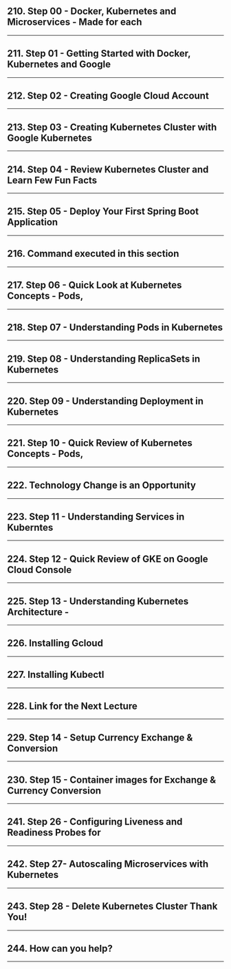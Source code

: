## 210. Step 00 - Docker, Kubernetes and Microservices - Made for each

***

## 211. Step 01 - Getting Started with Docker, Kubernetes and Google

***

## 212. Step 02 - Creating Google Cloud Account

***

## 213. Step 03 - Creating Kubernetes Cluster with Google Kubernetes

***

## 214. Step 04 - Review Kubernetes Cluster and Learn Few Fun Facts

***

## 215. Step 05 - Deploy Your First Spring Boot Application

***

## 216. Command executed in this section

***

## 217. Step 06 - Quick Look at Kubernetes Concepts - Pods,

***

## 218. Step 07 - Understanding Pods in Kubernetes

***

## 219. Step 08 - Understanding ReplicaSets in Kubernetes

***

## 220. Step 09 - Understanding Deployment in Kubernetes

***

## 221. Step 10 - Quick Review of Kubernetes Concepts - Pods, 

***

## 222. Technology Change is an Opportunity

***

## 223. Step 11 - Understanding Services in Kuberntes

***

## 224. Step 12 - Quick Review of GKE on Google Cloud Console

***

## 225. Step 13 - Understanding Kubernetes Architecture - 

***

## 226. Installing Gcloud

***

## 227. Installing Kubectl

***

## 228. Link for the Next Lecture

***

## 229. Step 14 - Setup Currency Exchange & Conversion

***

## 230. Step 15 - Container images for Exchange & Currency Conversion

***

## 241. Step 26 - Configuring Liveness and Readiness Probes for

***

## 242. Step 27- Autoscaling Microservices with Kubernetes

***

## 243. Step 28 - Delete Kubernetes Cluster Thank You!

***

## 244. How can you help?

***

